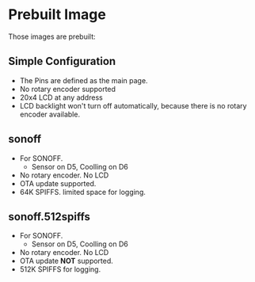 # Prebuilt Image

Those images are prebuilt:
## Simple Configuration
 * The Pins are defined as the main page.
 * No rotary encoder supported
 * 20x4 LCD at any address
 * LCD backlight won't turn off automatically, because there is no rotary encoder available.

## sonoff
* For SONOFF.
    * Sensor on D5, Coolling on D6 
 * No rotary encoder. No LCD
 * OTA update supported.
 * 64K SPIFFS. limited space for logging.

## sonoff.512spiffs
* For SONOFF.
    * Sensor on D5, Coolling on D6 
 * No rotary encoder. No LCD
 * OTA update **NOT** supported.
 * 512K SPIFFS for logging.

